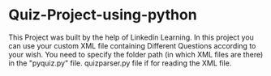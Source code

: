 # Quiz-Project-using-python
This Project was built by the help of Linkedin Learning.
In this project you can use your custom XML file containing Different Questions according to your wish.
You need to specify the folder path (in which XML files are there) in the "pyquiz.py" file.
quizparser.py file if for reading the XML file.
